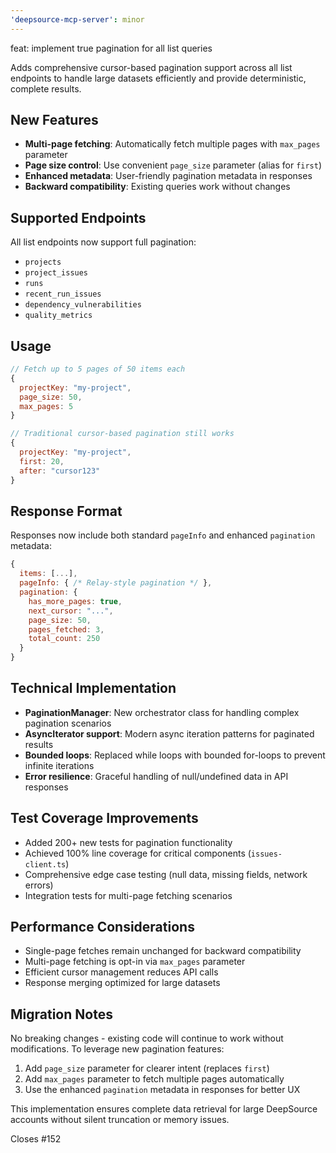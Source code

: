 ```yaml
---
'deepsource-mcp-server': minor
---
```


feat: implement true pagination for all list queries

Adds comprehensive cursor-based pagination support across all list endpoints to handle large datasets efficiently and provide deterministic, complete results.

## New Features

- **Multi-page fetching**: Automatically fetch multiple pages with `max_pages` parameter
- **Page size control**: Use convenient `page_size` parameter (alias for `first`)
- **Enhanced metadata**: User-friendly pagination metadata in responses
- **Backward compatibility**: Existing queries work without changes

## Supported Endpoints

All list endpoints now support full pagination:

- `projects`
- `project_issues`
- `runs`
- `recent_run_issues`
- `dependency_vulnerabilities`
- `quality_metrics`

## Usage

```javascript
// Fetch up to 5 pages of 50 items each
{
  projectKey: "my-project",
  page_size: 50,
  max_pages: 5
}

// Traditional cursor-based pagination still works
{
  projectKey: "my-project",
  first: 20,
  after: "cursor123"
}
```

## Response Format

Responses now include both standard `pageInfo` and enhanced `pagination` metadata:

```javascript
{
  items: [...],
  pageInfo: { /* Relay-style pagination */ },
  pagination: {
    has_more_pages: true,
    next_cursor: "...",
    page_size: 50,
    pages_fetched: 3,
    total_count: 250
  }
}
```

## Technical Implementation

- **PaginationManager**: New orchestrator class for handling complex pagination scenarios
- **AsyncIterator support**: Modern async iteration patterns for paginated results
- **Bounded loops**: Replaced while loops with bounded for-loops to prevent infinite iterations
- **Error resilience**: Graceful handling of null/undefined data in API responses

## Test Coverage Improvements

- Added 200+ new tests for pagination functionality
- Achieved 100% line coverage for critical components (`issues-client.ts`)
- Comprehensive edge case testing (null data, missing fields, network errors)
- Integration tests for multi-page fetching scenarios

## Performance Considerations

- Single-page fetches remain unchanged for backward compatibility
- Multi-page fetching is opt-in via `max_pages` parameter
- Efficient cursor management reduces API calls
- Response merging optimized for large datasets

## Migration Notes

No breaking changes - existing code will continue to work without modifications. To leverage new pagination features:

1. Add `page_size` parameter for clearer intent (replaces `first`)
2. Add `max_pages` parameter to fetch multiple pages automatically
3. Use the enhanced `pagination` metadata in responses for better UX

This implementation ensures complete data retrieval for large DeepSource accounts without silent truncation or memory issues.

Closes #152
